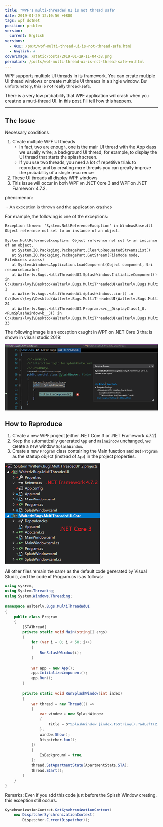 ```yaml
---
title: "WPF's multi-threaded UI is not thread safe"
date: 2019-01-29 12:10:56 +0800
tags: wpf dotnet
position: problem
version:
  current: English
versions:
  - 中文: /post/wpf-multi-thread-ui-is-not-thread-safe.html
  - English: #
coverImage: /static/posts/2019-01-29-11-04-38.png
permalink: /posts/wpf-multi-thread-ui-is-not-thread-safe-en.html
---
```


WPF supports multiple UI threads in its framework. You can create multiple UI thread windows or create multiple UI threads in a single window. But unfortunately, this is not really thread-safe.

There is a very low probability that WPF application will crash when you creating a multi-thread UI. In this post, I'll tell how this happens.

---

<div id="toc"></div>

## The Issue

Necessary conditions:

1. Create multiple WPF UI threads
    - In fact, two are enough, one is the main UI thread with the App class we usually write; a background UI thread, for example, to display the UI thread that starts the splash screen.
    - If you use two threads, you need a lot of repetitive trials to reproduce; and by creating more threads you can greatly improve the probability of a single recurrence
2. These UI threads all display WPF windows
3. This issue will occur in both WPF on .NET Core 3 and WPF on .NET Framework 4.7.2.

phenomenon:

 - An exception is thrown and the application crashes

For example, the following is one of the exceptions:

```
Exception thrown: 'System.NullReferenceException' in WindowsBase.dll
Object reference not set to an instance of an object.

System.NullReferenceException: Object reference not set to an instance of an object.
   at System.IO.Packaging.PackagePart.CleanUpRequestedStreamsList()
   at System.IO.Packaging.PackagePart.GetStream(FileMode mode, FileAccess access)
   at System.Windows.Application.LoadComponent(Object component, Uri resourceLocator)
   at Walterlv.Bugs.MultiThreadedUI.SplashWindow.InitializeComponent() in C:\Users\lvyi\Desktop\Walterlv.Bugs.MultiThreadedUI\Walterlv.Bugs.MultiThreadedUI\SplashWindow.xaml:line 1
   at Walterlv.Bugs.MultiThreadedUI.SplashWindow..ctor() in C:\Users\lvyi\Desktop\Walterlv.Bugs.MultiThreadedUI\Walterlv.Bugs.MultiThreadedUI\SplashWindow.xaml.cs:line 24
   at Walterlv.Bugs.MultiThreadedUI.Program.<>c__DisplayClass1_0.<RunSplashWindow>b__0() in C:\Users\lvyi\Desktop\Walterlv.Bugs.MultiThreadedUI\Walterlv.Bugs.MultiThreadedUI\Program.cs:line 33
```

The following image is an exception caught in WPF on .NET Core 3 that is shown in visual studio 2019:

![The exception](/static/posts/2019-01-29-11-04-38.png)

## How to Reproduce

1. Create a new WPF project (either .NET Core 3 or .NET Framework 4.7.2)
2. Keep the automatically generated `App` and `MainWindow` unchanged, we create a new window `SplashWindow`.
3. Create a new `Program` class containing the Main function and set `Program` as the startup object (instead of `App`) in the project properties.

![The project structure](/static/posts/2019-01-29-11-06-01.png)

All other files remain the same as the default code generated by Visual Studio, and the code of Program.cs is as follows:

```csharp
using System;
using System.Threading;
using System.Windows.Threading;

namespace Walterlv.Bugs.MultiThreadedUI
{
    public class Program
    {
        [STAThread]
        private static void Main(string[] args)
        {
            for (var i = 0; i < 50; i++)
            {
                RunSplashWindow(i);
            }

            var app = new App();
            app.InitializeComponent();
            app.Run();
        }

        private static void RunSplashWindow(int index)
        {
            var thread = new Thread(() =>
            {
                var window = new SplashWindow
                {
                    Title = $"SplashWindow {index.ToString().PadLeft(2, ' ')}",
                };
                window.Show();
                Dispatcher.Run();
            })
            {
                IsBackground = true,
            };
            thread.SetApartmentState(ApartmentState.STA);
            thread.Start();
        }
    }
}
```

Remarks: Even if you add this code just before the Splash Window creating, this exception still occurs.

```csharp
SynchronizationContext.SetSynchronizationContext(
    new DispatcherSynchronizationContext(
        Dispatcher.CurrentDispatcher));
```


